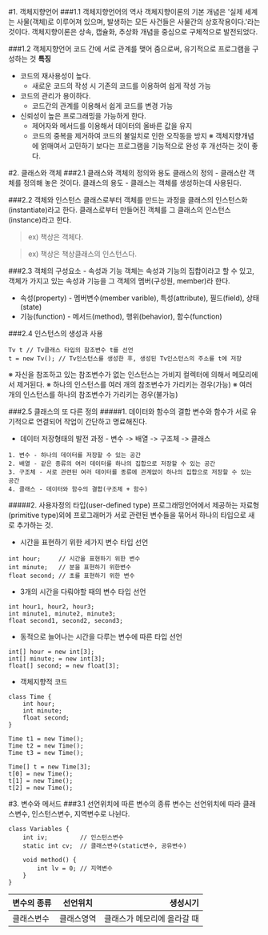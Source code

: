 #1. 객체지향언어
###1.1 객체지향언어의 역사
객체지향이론의 기본 개념은 '실제 세계는 사물(객체)로 이루어져 있으며, 발생하는 모든 사건들은 사물간의 상호작용이다.'라는 것이다.
객체지향이론은 상속, 캡슐화, 추상화 개념을 중심으로 구체적으로 발전되었다.

###1.2 객체지향언어
코드 간에 서로 관계를 맺어 줌으로써, 유기적으로 프로그램을 구성하는 것
**특징**
* 코드의 재사용성이 높다.
  - 새로운 코드의 작성 시 기존의 코드를 이용하여 쉽게 작성 가능
* 코드의 관리가 용이하다.
  - 코드간의 관계를 이용해서 쉽게 코드를 변경 가능
* 신뢰성이 높은 프로그래밍을 가능하게 한다.
  - 제어자와 메서드를 이용해서 데이터의 올바른 값을 유지
  - 코드의 중복을 제거하여 코드의 불일치로 인한 오작동을 방지
※ 객체지향개념에 얽매여서 고민하기 보다는 프로그램을 기능적으로 완성 후 개선하는 것이 좋다.

#2. 클래스와 객체
###2.1 클래스와 객체의 정의와 용도
클래스의 정의 - 클래스란 객체를 정의해 놓은 것이다.
클래스의 용도 - 클래스는 객체를 생성하는데 사용된다.

###2.2 객체와 인스턴스
클래스로부터 객체를 만드는 과정을 클래스의 인스턴스화(instantiate)라고 한다.
클래스로부터 만들어진 객체를 그 클래스의 인스턴스(instance)라고 한다.
> ex) 책상은 객체다.

> ex) 책상은 책상클래스의 인스턴스다.

###2.3 객체의 구성요소 - 속성과 기능
객체는 속성과 기능의 집합이라고 할 수 있고, 객체가 가지고 있는 속성과 기능을 그 객체의 멤버(구성원, member)라 한다.
* 속성(property) - 멤버변수(member varible), 특성(attribute), 필드(field), 상태(state)
* 기능(function) - 메서드(method), 행위(behavior), 함수(function)

###2.4 인스턴스의 생성과 사용
```
Tv t // Tv클래스 타입의 참조변수 t를 선언
t = new Tv(); // Tv인스턴스를 생성한 후, 생성된 Tv인스턴스의 주소를 t에 저장
```
※ 자신을 참조하고 있는 참조변수가 없는 인스턴스는 가비지 컬렉터에 의해서 메모리에서 제거된다.
※ 하나의 인스턴스를 여러 개의 참조변수가 가리키는 경우(가능)
※ 여러 개의 인스턴스를 하나의 참조변수가 가리키는 경우(불가능)

###2.5 클래스의 또 다른 정의
#####1. 데이터와 함수의 결합
변수와 함수가 서로 유기적으로 연결되어 작업이 간단하고 명료해진다.
* 데이터 저장형태의 발전 과정 - 변수 -> 배열 -> 구조체 -> 클래스
```
1. 변수 - 하나의 데이터를 저장할 수 있는 공간
2. 배열 - 같은 종류의 여러 데이터를 하나의 집합으로 저장할 수 있는 공간
3. 구조체 - 서로 관련된 여러 데이터를 종류에 관계없이 하나의 집합으로 저장할 수 있는 공간
4. 클래스 - 데이터와 함수의 결합(구조체 + 함수)
```
#####2. 사용자정의 타입(user-defined type)
프로그래밍언어에서 제공하는 자료형(primitive type)외에 프로그래머가 서로 관련된 변수들을 묶어서 하나의 
타입으로 새로 추가하는 것.

* 시간을 표현하기 위한 세가지 변수 타입 선언
```
int hour;     // 시간을 표현하기 위한 변수
int minute;   // 분을 표현하기 위한변수
float second; // 초를 표현하기 위한 변수
```

* 3개의 시간을 다뤄야할 때의 변수 타입 선언
```
int hour1, hour2, hour3;
int minute1, minute2, minute3;
float second1, second2, second3;
```

* 동적으로 늘어나는 시간을 다루는 변수에 따른 타입 선언
```
int[] hour = new int[3];
int[] minute; = new int[3];
float[] second; = new float[3];
```

* 객체지향적 코드
```
class Time {
    int hour;
    int minute;
    float second;
}

Time t1 = new Time();
Time t2 = new Time();
Time t3 = new Time();

Time[] t = new Time[3];
t[0] = new Time();
t[1] = new Time();
t[2] = new Time();

```

#3. 변수와 메서드
###3.1 선언위치에 따른 변수의 종류
변수는 선언위치에 따라 클래스변수, 인스턴스변수, 지역변수로 나뉜다.
```
class Variables {
    int iv;         // 인스턴스변수
    static int cv;  // 클래스변수(static변수, 공유변수)
    
    void method() {
        int lv = 0; // 지역변수
    }
}
```

| 변수의 종류 | 선언위치 | 생성시기 |
|:------------|:---------:|--------:|
|클래스변수  | 클래스영역| 클래스가 메모리에 올라갈 때|
